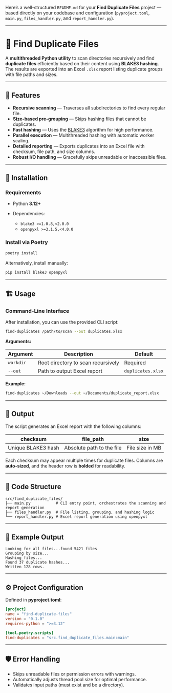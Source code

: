 Here’s a well-structured `README.md` for your **Find Duplicate Files** project — based directly on your codebase and configuration (`pyproject.toml`, `main.py`, `files_handler.py`, and `report_handler.py`).

---

# 🧮 Find Duplicate Files

A **multithreaded Python utility** to scan directories recursively and find **duplicate files** efficiently based on their content using **BLAKE3 hashing**.
The results are exported into an Excel `.xlsx` report listing duplicate groups with file paths and sizes.

---

## 🚀 Features

* **Recursive scanning** — Traverses all subdirectories to find every regular file.
* **Size-based pre-grouping** — Skips hashing files that cannot be duplicates.
* **Fast hashing** — Uses the [BLAKE3](https://github.com/BLAKE3-team/BLAKE3) algorithm for high performance.
* **Parallel execution** — Multithreaded hashing with automatic worker scaling.
* **Detailed reporting** — Exports duplicates into an Excel file with checksum, file path, and size columns.
* **Robust I/O handling** — Gracefully skips unreadable or inaccessible files.

---

## 🧰 Installation

### Requirements

* Python **3.12+**
* Dependencies:

  * `blake3 >=1.0.8,<2.0.0`
  * `openpyxl >=3.1.5,<4.0.0`

### Install via Poetry

```bash
poetry install
```

Alternatively, install manually:

```bash
pip install blake3 openpyxl
```

---

## 🏗️ Usage

### Command-Line Interface

After installation, you can use the provided CLI script:

```bash
find-duplicates /path/to/scan --out duplicates.xlsx
```

**Arguments:**

| Argument  | Description                        | Default           |
| --------- | ---------------------------------- | ----------------- |
| `workdir` | Root directory to scan recursively | Required          |
| `--out`   | Path to output Excel report        | `duplicates.xlsx` |

**Example:**

```bash
find-duplicates ~/Downloads --out ~/Documents/duplicate_report.xlsx
```

---

## 📄 Output

The script generates an Excel report with the following columns:

| checksum           | file_path                 | size            |
| ------------------ | ------------------------- | --------------- |
| Unique BLAKE3 hash | Absolute path to the file | File size in MB |

Each checksum may appear multiple times for duplicate files.
Columns are **auto-sized**, and the header row is **bolded** for readability.

---

## 🧩 Code Structure

```
src/find_duplicate_files/
├── main.py           # CLI entry point, orchestrates the scanning and report generation
├── files_handler.py  # File listing, grouping, and hashing logic
└── report_handler.py # Excel report generation using openpyxl
```

---

## 🧪 Example Output

```
Looking for all files...found 5421 files
Grouping by size...
Hashing files...
Found 37 duplicate hashes...
Written 128 rows.
```

---

## ⚙️ Project Configuration

Defined in **pyproject.toml**:

```toml
[project]
name = "find-duplicate-files"
version = "0.1.0"
requires-python = ">=3.12"

[tool.poetry.scripts]
find-duplicates = "src.find_duplicate_files.main:main"
```

---

## 🛡️ Error Handling

* Skips unreadable files or permission errors with warnings.
* Automatically adjusts thread pool size for optimal performance.
* Validates input paths (must exist and be a directory).

